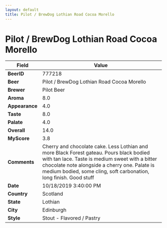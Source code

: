 ```yaml
---
layout: default
title: Pilot / BrewDog Lothian Road Cocoa Morello
---
```


# Pilot / BrewDog Lothian Road Cocoa Morello

| Field         | Value     |
|---------------|-----------|
| **BeerID** | 777218 |
| **Beer** | Pilot / BrewDog Lothian Road Cocoa Morello |
| **Brewer** | Pilot Beer |
| **Aroma** | 8.0 |
| **Appearance** | 4.0 |
| **Taste** | 8.0 |
| **Palate** | 4.0 |
| **Overall** | 14.0 |
| **MyScore** | 3.8 |
| **Comments** | Cherry and chocolate cake. Less Lothian and more Black Forest gateau. Pours black bodied with tan lace. Taste is medium sweet with a bitter chocolate note alongside a cherry one. Palate is medium bodied, some cling, soft carbonation, long finish.  Good stuff |
| **Date** | 10/18/2019 3:40:00 PM |
| **Country** | Scotland |
| **State** | Lothian |
| **City** | Edinburgh |
| **Style** | Stout - Flavored / Pastry |
